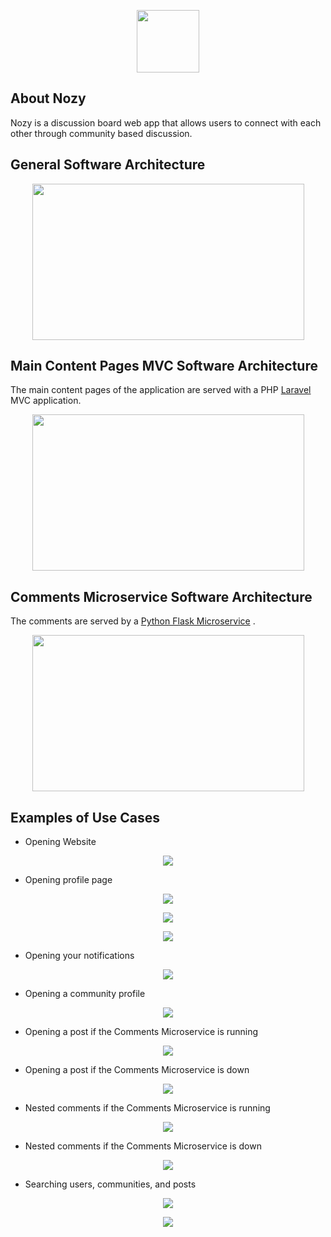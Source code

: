 <p align="center"><img src="./public/images/cartoon-nose-mustache.png" height="100" width="100"></p>

## About Nozy

Nozy is a discussion board web app that allows users to connect with each other through community based discussion.

## General Software Architecture
<p align="center"><img src="./public/images/General_Software_Architecture.PNG" height="250" width="435"></p>

## Main Content Pages MVC Software Architecture
The main content pages of the application are served with a PHP [Laravel](https://laravel.com/) MVC application.
<p align="center"><img src="./public/images/Main_Content_Pages_MVC.PNG" height="250" width="435"></p>

## Comments Microservice Software Architecture
The comments are served by a [Python Flask Microservice](https://github.com/harindu95/CommentsMicroservice) .
<p align="center"><img src="./public/images/Microservice_Software_Architecture.PNG" height="250" width="435"></p>


## Examples of Use Cases

- Opening Website
<p align="center"><img src="./public/images/Welcome_Page.PNG"></p>

- Opening profile page
<p align="center"><img src="./public/images/Profile_Page_Part_1.PNG"></p>
<p align="center"><img src="./public/images/Profile_Page_Part_2.PNG"></p>
<p align="center"><img src="./public/images/Profile_Page_Part_3.PNG"></p>

- Opening your notifications
<p align="center"><img src="./public/images/Notifications_Pop_Up.PNG"></p>

- Opening a community profile
<p align="center"><img src="./public/images/Community_Profile.PNG"></p>

- Opening a post if the Comments Microservice is running
<p align="center"><img src="./public/images/Microservice_Up.PNG"></p>

- Opening a post if the Comments Microservice is down
<p align="center"><img src="./public/images/Microservice_Down.PNG"></p>

- Nested comments if the Comments Microservice is running
<p align="center"><img src="./public/images/Nested_Comments_Microservice_Running.PNG"></p>

- Nested comments if the Comments Microservice is down
<p align="center"><img src="./public/images/Nested_Comments_But_Microservice_Down.PNG"></p>

- Searching users, communities, and posts
<p align="center"><img src="./public/images/Search_Page_Part_1.PNG"></p>
<p align="center"><img src="./public/images/Search_Page_Part_2.PNG"></p>
